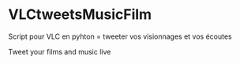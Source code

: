 VLCtweetsMusicFilm
==================

Script pour VLC en pyhton = tweeter vos visionnages et vos écoutes

Tweet your films and music live
